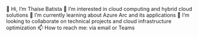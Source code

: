 
👋 Hi, I’m Thaíse Batista
👀 I’m interested in cloud computing and hybrid cloud solutions
🌱 I’m currently learning about Azure Arc and its applications
💞️ I’m looking to collaborate on technical projects and cloud infrastructure optimization
📫 How to reach me: via email or Teams

<!---
tosbatista/tosbatista is a ✨ special ✨ repository because its `README.md` (this file) appears on your GitHub profile.
You can click the Preview link to take a look at your changes.
--->
